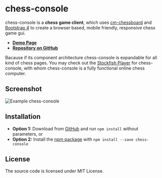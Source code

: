 # chess-console

chess-console is a **chess game client**, which uses [cm-chessboard](https://github.com/shaack/cm-chessboard) 
and [Bootstrap 4](https://getbootstrap.com/) to create a browser based, mobile friendly, responsive 
chess game gui.

- **[Demo Page](https://shaack.com/projekte/chess-console)**
- **[Repository on GitHub](https://github.com/shaack/chess-console)**

Bacause if its component architecture chess-console is expandable for
all kind of chess pages. You may check out the [Stockfish Player](https://github.com/shaack/chess-console-stockfish) 
for chess-console, with whom chess-console is a fully functional online
chess computer.

## Screenshot

![Example chess-console](http://shaack.com/projekte/assets/img/example_chess_console.png)

## Installation

- **Option 1:** Download from [GitHub](https://github.com/shaack/chess-console) and run `npm install` without parameters, or
- **Option 2:** Install the [npm package](https://www.npmjs.com/package/chess-console) with `npm install --save chess-console`

## License

The source code is licensed under MIT License. 
